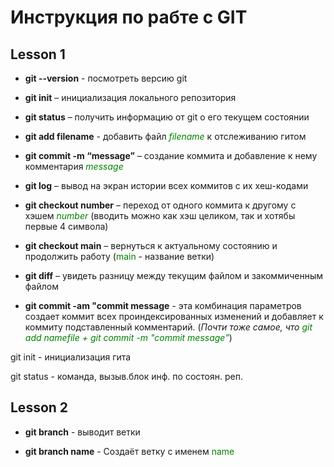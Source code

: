 # Инструкция по рабте с GIT

##  Lesson 1
* **git --version** - посмотреть версию git

* **git init** – инициализация локального репозитория

* **git status** – получить информацию от git о его текущем состоянии

* **git add filename** - добавить файл *<font color="green">filename</font>* к отслеживанию гитом

* **git commit -m “message”** – создание коммита и добавление к нему комментария *<font color="green">message</font>*

* **git log** – вывод на экран истории всех коммитов с их хеш-кодами

* **git checkout number** – переход от одного коммита к другому c хэшем *<font color="green">
number</font>* (вводить можно как хэш целиком, так и хотябы первые 4 символа)

* **git checkout main** – вернуться к актуальному состоянию и продолжить работу (<font color="green">main</font> - название ветки)
* **git diff** – увидеть разницу между текущим файлом и закоммиченным файлом

* **git commit -am "commit message** - эта комбинация параметров создает коммит всех проиндексированных изменений и добавляет к коммиту подставленный комментарий. (*Почти тоже самое, что <font color="green">git add namefile + git commit -m "commit message"</font>*)

git init - инициализация гита

git status - команда, вызыв.блок инф. по состоян. реп.

## Lesson 2

* **git branch** - выводит ветки

* **git branch name** - Создаёт ветку с именем <font color="green">name</font>

